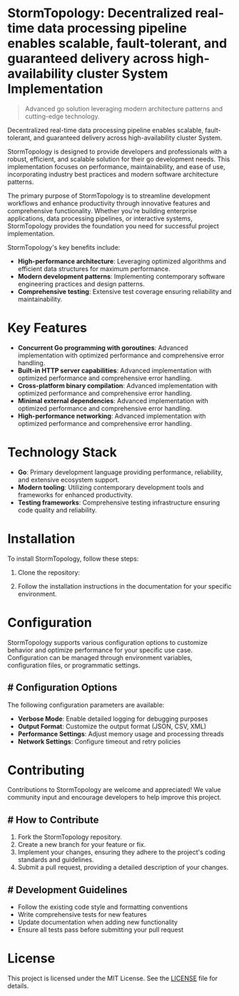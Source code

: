 <!-- fallback_StormTopology_20251015201436_23092 -->

# StormTopology: Decentralized real-time data processing pipeline enables scalable, fault-tolerant, and guaranteed delivery across high-availability cluster System Implementation
> Advanced go solution leveraging modern architecture patterns and cutting-edge technology.

Decentralized real-time data processing pipeline enables scalable, fault-tolerant, and guaranteed delivery across high-availability cluster System.

StormTopology is designed to provide developers and professionals with a robust, efficient, and scalable solution for their go development needs. This implementation focuses on performance, maintainability, and ease of use, incorporating industry best practices and modern software architecture patterns.

The primary purpose of StormTopology is to streamline development workflows and enhance productivity through innovative features and comprehensive functionality. Whether you're building enterprise applications, data processing pipelines, or interactive systems, StormTopology provides the foundation you need for successful project implementation.

StormTopology's key benefits include:

* **High-performance architecture**: Leveraging optimized algorithms and efficient data structures for maximum performance.
* **Modern development patterns**: Implementing contemporary software engineering practices and design patterns.
* **Comprehensive testing**: Extensive test coverage ensuring reliability and maintainability.

# Key Features

* **Concurrent Go programming with goroutines**: Advanced implementation with optimized performance and comprehensive error handling.
* **Built-in HTTP server capabilities**: Advanced implementation with optimized performance and comprehensive error handling.
* **Cross-platform binary compilation**: Advanced implementation with optimized performance and comprehensive error handling.
* **Minimal external dependencies**: Advanced implementation with optimized performance and comprehensive error handling.
* **High-performance networking**: Advanced implementation with optimized performance and comprehensive error handling.

# Technology Stack

* **Go**: Primary development language providing performance, reliability, and extensive ecosystem support.
* **Modern tooling**: Utilizing contemporary development tools and frameworks for enhanced productivity.
* **Testing frameworks**: Comprehensive testing infrastructure ensuring code quality and reliability.

# Installation

To install StormTopology, follow these steps:

1. Clone the repository:


2. Follow the installation instructions in the documentation for your specific environment.

# Configuration

StormTopology supports various configuration options to customize behavior and optimize performance for your specific use case. Configuration can be managed through environment variables, configuration files, or programmatic settings.

## # Configuration Options

The following configuration parameters are available:

* **Verbose Mode**: Enable detailed logging for debugging purposes
* **Output Format**: Customize the output format (JSON, CSV, XML)
* **Performance Settings**: Adjust memory usage and processing threads
* **Network Settings**: Configure timeout and retry policies

# Contributing

Contributions to StormTopology are welcome and appreciated! We value community input and encourage developers to help improve this project.

## # How to Contribute

1. Fork the StormTopology repository.
2. Create a new branch for your feature or fix.
3. Implement your changes, ensuring they adhere to the project's coding standards and guidelines.
4. Submit a pull request, providing a detailed description of your changes.

## # Development Guidelines

* Follow the existing code style and formatting conventions
* Write comprehensive tests for new features
* Update documentation when adding new functionality
* Ensure all tests pass before submitting your pull request

# License

This project is licensed under the MIT License. See the [LICENSE](https://github.com/lisaantal/StormTopology/blob/main/LICENSE) file for details.

